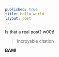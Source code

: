 ```yaml
---
published: true
title: Hello world
layout: post
---
```

Is that a real post? w00t!

> Incroyable citation

**BAM!**


